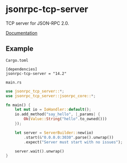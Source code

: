 # jsonrpc-tcp-server
TCP server for JSON-RPC 2.0.

[Documentation](http://paritytech.github.io/jsonrpc/jsonrpc_tcp_server/index.html)

## Example

`Cargo.toml`

```
[dependencies]
jsonrpc-tcp-server = "14.2"
```

`main.rs`

```rust
use jsonrpc_tcp_server::*;
use jsonrpc_tcp_server::jsonrpc_core::*;

fn main() {
	let mut io = IoHandler::default();
	io.add_method("say_hello", |_params| {
		Ok(Value::String("hello".to_owned()))
	});

	let server = ServerBuilder::new(io)
		.start(&"0.0.0.0:3030".parse().unwrap())
		.expect("Server must start with no issues");

	server.wait().unwrap()
}
```


